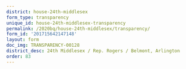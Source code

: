 ```yaml
---
district: house-24th-middlesex
form_type: transparency
unique_id: house-24th-middlesex-transparency
permalink: /2020bq/house-24th-middlesex/transparency/
form_id: '201715642147148'
layout: form
doc_img: TRANSPARENCY-00128
district_desc: 24th Middlesex / Rep. Rogers / Belmont, Arlington
order: 83
---
```

